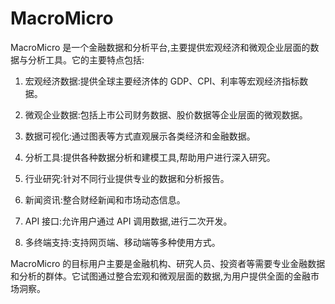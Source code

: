# MacroMicro

MacroMicro 是一个金融数据和分析平台,主要提供宏观经济和微观企业层面的数据与分析工具。它的主要特点包括:

1. 宏观经济数据:提供全球主要经济体的 GDP、CPI、利率等宏观经济指标数据。

2. 微观企业数据:包括上市公司财务数据、股价数据等企业层面的微观数据。

3. 数据可视化:通过图表等方式直观展示各类经济和金融数据。

4. 分析工具:提供各种数据分析和建模工具,帮助用户进行深入研究。

5. 行业研究:针对不同行业提供专业的数据和分析报告。

6. 新闻资讯:整合财经新闻和市场动态信息。

7. API 接口:允许用户通过 API 调用数据,进行二次开发。

8. 多终端支持:支持网页端、移动端等多种使用方式。

MacroMicro 的目标用户主要是金融机构、研究人员、投资者等需要专业金融数据和分析的群体。它试图通过整合宏观和微观层面的数据,为用户提供全面的金融市场洞察。
